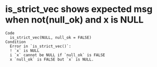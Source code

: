 # is_strict_vec shows expected msg when not(null_ok) and x is NULL

    Code
      is_strict_vec(NULL, null_ok = FALSE)
    Condition
      Error in `is_strict_vec()`:
      ! `x` is NULL
      i `x` cannot be NULL if `null_ok` is FALSE
      x `null_ok` is FALSE but `x` is NULL.

